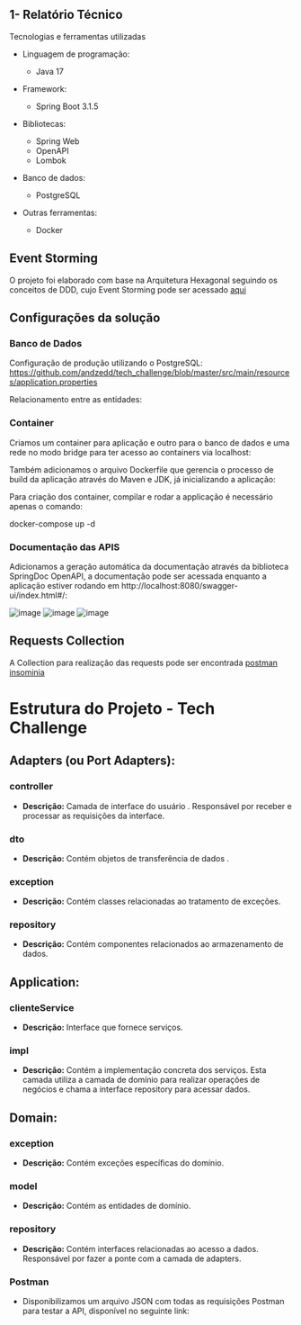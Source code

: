 ## 1- Relatório Técnico
Tecnologias e ferramentas utilizadas

* Linguagem de programação: 

    * Java 17

* Framework:
    * Spring Boot 3.1.5

* Bibliotecas:
  * Spring Web
  * OpenAPI
  * Lombok
    
* Banco de dados:
  * PostgreSQL
* Outras ferramentas:
  * Docker

    
 
## Event Storming

O projeto foi elaborado com base na Arquitetura Hexagonal seguindo os conceitos de DDD, cujo Event Storming pode ser acessado [aqui](https://miro.com/app/board/uXjVN4e5Mps=/?share_link_id=181314720008)

## Configurações da solução

### Banco de Dados
Configuração de produção utilizando o PostgreSQL:
https://github.com/andzedd/tech_challenge/blob/master/src/main/resources/application.properties

Relacionamento entre as entidades:


### Container


Criamos um container para aplicação e outro para o banco de dados e uma rede no modo bridge para ter acesso ao containers via localhost:


Também adicionamos o arquivo Dockerfile que gerencia o processo de build da aplicação através do Maven e JDK, já inicializando a aplicação:


Para criação dos container, compilar e rodar a applicação é necessário apenas o comando:

docker-compose up -d



### Documentação das APIS 
Adicionamos a geração automática da documentação através da biblioteca SpringDoc OpenAPI, a documentação pode ser acessada enquanto a aplicação estiver rodando em http://localhost:8080/swagger-ui/index.html#/:

![image](https://github.com/andzedd/tech_challenge/blob/master/images/clientes.png)
![image](https://github.com/andzedd/tech_challenge/blob/master/images/pedidos.png)
![image](https://github.com/andzedd/tech_challenge/blob/master/images/produtos.png)


 
## Requests Collection

A Collection para realização das requests pode ser encontrada [postman](https://github.com/andzedd/tech_challenge/blob/master/techChallengeCollection%20-%20postman) [insominia](https://github.com/andzedd/tech_challenge/blob/master/techChallengerCollection%20-insominia)


# Estrutura do Projeto - Tech Challenge

## Adapters (ou Port Adapters):

### controller

- **Descrição:** Camada de interface do usuário . Responsável por receber e processar as requisições da interface.

### dto

- **Descrição:** Contém objetos de transferência de dados .

### exception

- **Descrição:** Contém classes relacionadas ao tratamento de exceções.

### repository

- **Descrição:** Contém componentes relacionados ao armazenamento de dados.

## Application:

### clienteService

- **Descrição:** Interface que fornece serviços.

### impl

- **Descrição:** Contém a implementação concreta dos serviços. Esta camada utiliza a camada de domínio para realizar operações de negócios e chama a interface repository para acessar dados.

## Domain:

### exception

- **Descrição:** Contém exceções específicas do domínio.

### model

- **Descrição:** Contém as entidades de domínio.

### repository

- **Descrição:** Contém interfaces relacionadas ao acesso a dados. Responsável por fazer a ponte com a camada de adapters.

### Postman
- Disponibilizamos um arquivo JSON com todas as requisições Postman para testar a API, disponível no seguinte link:
